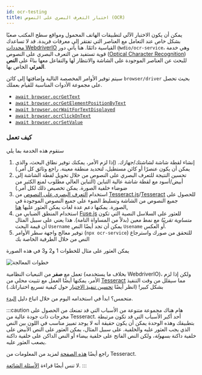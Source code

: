 ```yaml
---
id: ocr-testing
title: اختبار التعرف البصري على النصوص (OCR)
---
```


يمكن أن يكون الاختبار الآلي لتطبيقات الهاتف المحمول ومواقع سطح المكتب صعبًا بشكل خاص عند التعامل مع العناصر التي تفتقر إلى معرفات فريدة. قد لا تساعدك [محددات WebdriverIO](https://webdriver.io/docs/selectors) القياسية دائمًا. هنا يأتي دور `@wdio/ocr-service`، وهي خدمة قوية تستفيد من التعرف البصري على النصوص ([Optical Character Recognition](https://en.wikipedia.org/wiki/Optical_character_recognition)) للبحث عن العناصر الموجودة على الشاشة والانتظار لها والتفاعل معها بناءً على **النص المرئي** الخاص بها.

سيتم توفير الأوامر المخصصة التالية وإضافتها إلى كائن `browser/driver` بحيث تحصل على مجموعة الأدوات المناسبة للقيام بعملك.

-   [`await browser.ocrGetText`](./ocr-get-text.md)
-   [`await browser.ocrGetElementPositionByText`](./ocr-get-element-position-by-text.md)
-   [`await browser.ocrWaitForTextDisplayed`](./ocr-wait-for-text-displayed.md)
-   [`await browser.ocrClickOnText`](./ocr-click-on-text.md)
-   [`await browser.ocrSetValue`](./ocr-set-value.md)

### كيف تعمل

ستقوم هذه الخدمة بما يلي

1. إنشاء لقطة شاشة لشاشتك/جهازك. (إذا لزم الأمر، يمكنك توفير نطاق البحث، والذي يمكن أن يكون عنصرًا أو كائن مستطيل، لتحديد منطقة معينة. راجع وثائق كل أمر.)
1. تحسين النتيجة للتعرف البصري على النصوص من خلال تحويل لقطة الشاشة إلى أبيض/أسود مع لقطة شاشة عالية التباين (التباين العالي مطلوب لمنع الكثير من ضوضاء خلفية الصورة. يمكن تخصيص ذلك لكل أمر.)
1. استخدام [التعرف البصري على النصوص](https://en.wikipedia.org/wiki/Optical_character_recognition) من [Tesseract.js](https://github.com/naptha/tesseract.js)/[Tesseract](https://github.com/tesseract-ocr/tesseract) للحصول على جميع النصوص من الشاشة وتسليط الضوء على جميع النصوص الموجودة في الصورة. يمكنها دعم عدة لغات يمكن العثور عليها [هنا.](https://tesseract-ocr.github.io/tessdoc/Data-Files-in-different-versions.html)
1. استخدام المنطق الضبابي من [Fuse.js](https://fusejs.io/) للعثور على السلاسل النصية التي تكون _متساوية تقريبًا_ مع نمط معين (بدلاً من المساواة التامة). هذا يعني على سبيل المثال أن قيمة البحث `Username` يمكن أن تجد أيضًا النص `Usename` أو العكس.
1. توفير معالج واجهة سطر الأوامر (`npx ocr-service`) للتحقق من صورك واسترجاع النص من خلال الطرفية الخاصة بك

يمكن العثور على مثال للخطوات 1 و2 و3 في هذه الصورة

![خطوات المعالجة](/img/ocr/processing-steps.jpg)

تعمل مع **صفر** من التبعيات النظامية (بخلاف ما يستخدمه WebdriverIO)، ولكن إذا لزم الأمر، يمكنها أيضًا العمل مع تثبيت محلي من [Tesseract](https://tesseract-ocr.github.io/tessdoc/) مما سيقلل من وقت التنفيذ بشكل كبير! (انظر أيضًا [تحسين تنفيذ الاختبار](#test-execution-optimization) حول كيفية تسريع اختباراتك.)

متحمس؟ ابدأ في استخدامه اليوم من خلال اتباع دليل [البدء](./getting-started).

:::caution هام
هناك مجموعة متنوعة من الأسباب التي قد تمنعك من الحصول على مخرجات ذات جودة عالية من Tesseract. أحد أكبر الأسباب التي قد تكون مرتبطة بتطبيقك وهذه الوحدة يمكن أن يكون حقيقة أنه لا يوجد تمييز مناسب في اللون بين النص الذي يجب العثور عليه والخلفية. على سبيل المثال، يمكن العثور على النص الأبيض على خلفية داكنة _بسهولة_، ولكن النص الفاتح على خلفية بيضاء أو النص الداكن على خلفية داكنة يصعب العثور عليه.

راجع أيضًا [هذه الصفحة](https://tesseract-ocr.github.io/tessdoc/ImproveQuality) لمزيد من المعلومات من Tesseract.

لا تنس أيضًا قراءة [الأسئلة الشائعة](./ocr-faq).
:::